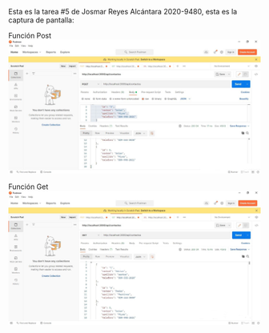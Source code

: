 Esta es la tarea #5 de Josmar Reyes Alcántara 2020-9480, esta es la captura de pantalla: 

Función Post
![Captura](apiPost.JPG)

Función Get
![Captura](apiGet.JPG)


